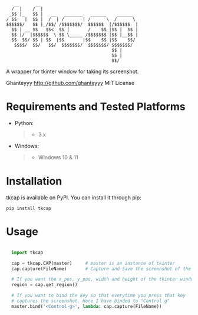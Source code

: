 ```
   __      __
  /  |    /  |
 _$$ |_   $$ |   __   _______   ______    ______
/ $$   |  $$ |  /  | /       | /      \  /      \
$$$$$$/   $$ |_/$$/ /$$$$$$$/  $$$$$$  |/$$$$$$  |
  $$ | __ $$   $$<  $$ |       /    $$ |$$ |  $$ |
  $$ |/  |$$$$$$  \ $$ \_____ /$$$$$$$ |$$ |__$$ |
  $$  $$/ $$ | $$  |$$       |$$    $$ |$$    $$/
   $$$$/  $$/   $$/  $$$$$$$/  $$$$$$$/ $$$$$$$/
                                        $$ |
                                        $$ |
                                        $$/
```

A wrapper for tkinter window for taking its screenshot. <br>

Ghanteyyy http://github.com/ghanteyyy
MIT License

# Requirements and Tested Platforms
* Python:
  > * 3.x

* Windows:
  > * Windows 10 & 11

# Installation

tkcap is available on PyPI. You can install it through pip:

```pip install tkcap```

# Usage

```python

  import tkcap

  cap = tkcap.CAP(master)     # master is an instance of tkinter
  cap.capture(FileName)       # Capture and Save the screenshot of the tkiner window

  # If you want the x_pos, y_pos, width and height of the tkinter window.
  region = cap.get_region()

  # If you want to bind the key so that everytime you press that key
  # captures the screenshot. Here I have binded to "Control g"
  master.bind('<Control-g>', lambda: cap.capture(FileName))
```
